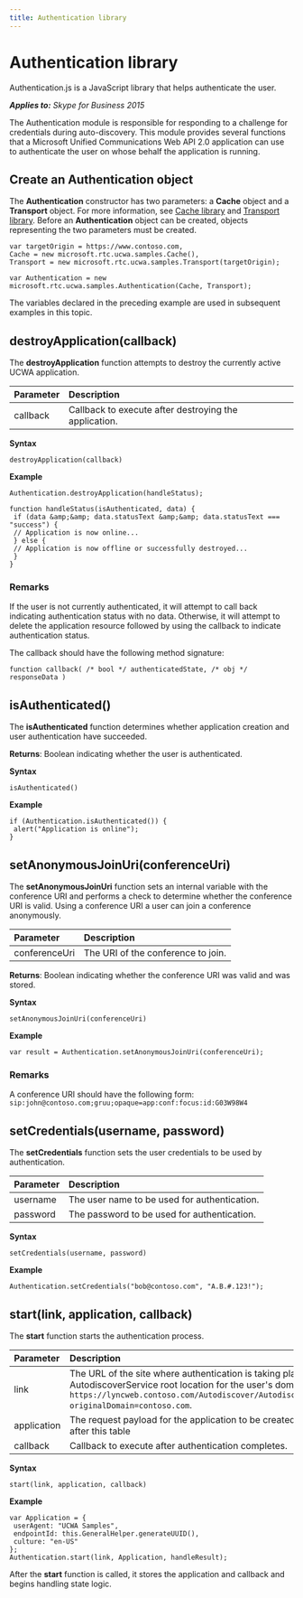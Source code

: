 ```yaml
---
title: Authentication library
---
```

# Authentication library
Authentication.js is a JavaScript library that helps authenticate the user.


 _**Applies to:** Skype for Business 2015_

The Authentication module is responsible for responding to a challenge for credentials during auto-discovery.
This module provides several functions that a Microsoft Unified Communications Web API 2.0 application can use to authenticate the user on whose behalf the application is running.

## Create an Authentication object
<a name="sectionSection0"> </a>

The **Authentication** constructor has two parameters: a **Cache** object and a **Transport** object. For more information, see [Cache library](CacheLibrary.md) and [Transport library](TransportLibrary.md). Before an **Authentication** object can be created, objects representing the two parameters must be created.


```
var targetOrigin = https://www.contoso.com,
Cache = new microsoft.rtc.ucwa.samples.Cache(),
Transport = new microsoft.rtc.ucwa.samples.Transport(targetOrigin);

var Authentication = new microsoft.rtc.ucwa.samples.Authentication(Cache, Transport);
```

The variables declared in the preceding example are used in subsequent examples in this topic.


## destroyApplication(callback)
<a name="sectionSection1"> </a>

The **destroyApplication** function attempts to destroy the currently active UCWA application.



|**Parameter**|**Description**|
|:-----|:-----|
|callback|Callback to execute after destroying the application.|
 **Syntax**




```
destroyApplication(callback)
```

 **Example**




```
Authentication.destroyApplication(handleStatus);

function handleStatus(isAuthenticated, data) {
 if (data &amp;&amp; data.statusText &amp;&amp; data.statusText === "success") {
 // Application is now online...
 } else {
 // Application is now offline or successfully destroyed...
 }
}
```


### Remarks

If the user is not currently authenticated, it will attempt to call back indicating authentication status with no data. Otherwise, it will attempt to delete the application resource followed by using the callback to indicate authentication status.

The callback should have the following method signature:




```
function callback( /* bool */ authenticatedState, /* obj */ responseData )
```


## isAuthenticated()
<a name="sectionSection2"> </a>

The **isAuthenticated** function determines whether application creation and user authentication have succeeded.

 **Returns**: Boolean indicating whether the user is authenticated.

 **Syntax**




```
isAuthenticated()
```

 **Example**




```
if (Authentication.isAuthenticated()) {
 alert("Application is online");
}
```


## setAnonymousJoinUri(conferenceUri)
<a name="sectionSection3"> </a>

The **setAnonymousJoinUri** function sets an internal variable with the conference URI and performs a check to determine whether the conference URI is valid. Using a conference URI a user can join a conference anonymously.



|**Parameter**|**Description**|
|:-----|:-----|
|conferenceUri|The URI of the conference to join.|
 **Returns**: Boolean indicating whether the conference URI was valid and was stored.

 **Syntax**




```
setAnonymousJoinUri(conferenceUri)
```

 **Example**




```
var result = Authentication.setAnonymousJoinUri(conferenceUri);
```


### Remarks

A conference URI should have the following form: `sip:john@contoso.com;gruu;opaque=app:conf:focus:id:G03W98W4`


## setCredentials(username, password)
<a name="sectionSection4"> </a>

The **setCredentials** function sets the user credentials to be used by authentication.



|**Parameter**|**Description**|
|:-----|:-----|
|username|The user name to be used for authentication.|
|password|The password to be used for authentication.|
 **Syntax**




```
setCredentials(username, password)
```

 **Example**




```
Authentication.setCredentials("bob@contoso.com", "A.B.#.123!");
```


## start(link, application, callback)
<a name="sectionSection5"> </a>

The **start** function starts the authentication process.



|**Parameter**|**Description**|
|:-----|:-----|
|link|The URL of the site where authentication is taking place, which is the AutodiscoverService root location for the user's domain, such as `https://lyncweb.contoso.com/Autodiscover/AutodiscoverService.svc/root/oauth/user?originalDomain=contoso.com`.|
|application|The request payload for the application to be created.An example application is shown after this table |
|callback|Callback to execute after authentication completes.|
 **Syntax**




```
start(link, application, callback)
```

 **Example**




```
var Application = {
 userAgent: "UCWA Samples",
 endpointId: this.GeneralHelper.generateUUID(),
 culture: "en-US"
};
Authentication.start(link, Application, handleResult);
```

After the **start** function is called, it stores the application and callback and begins handling state logic.

